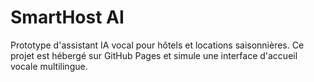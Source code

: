 # SmartHost AI

Prototype d'assistant IA vocal pour hôtels et locations saisonnières.
Ce projet est hébergé sur GitHub Pages et simule une interface d'accueil vocale multilingue.
